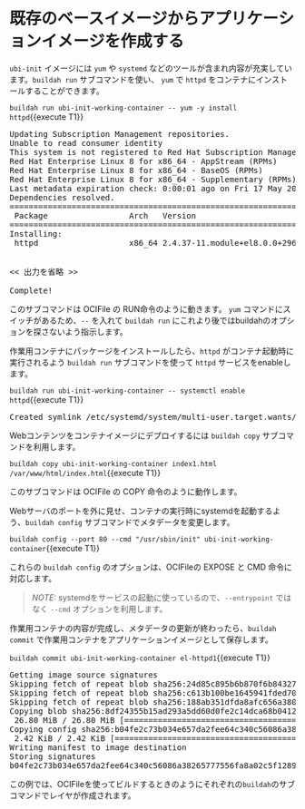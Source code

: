 # 既存のベースイメージからアプリケーションイメージを作成する

`ubi-init` イメージには `yum` や `systemd` などのツールが含まれ内容が充実しています。`buildah run` サブコマンドを使い、 `yum` で `httpd` をコンテナにインストールすることができます。

`buildah run ubi-init-working-container -- yum -y install httpd`{{execute T1}}

<pre class="file">
Updating Subscription Management repositories.
Unable to read consumer identity
This system is not registered to Red Hat Subscription Management. You can use subscription-manager to register.
Red Hat Enterprise Linux 8 for x86_64 - AppStream (RPMs)               2.4 MB/s | 7.0 MB     00:02
Red Hat Enterprise Linux 8 for x86_64 - BaseOS (RPMs)                  1.3 MB/s | 3.7 MB     00:02
Red Hat Enterprise Linux 8 for x86_64 - Supplementary (RPMs)            23 kB/s |  78 kB     00:03
Last metadata expiration check: 0:00:01 ago on Fri 17 May 2019 03:41:34 PM EDT.
Dependencies resolved.
=======================================================================================================
 Package                 Arch   Version                         Repository                        Size
=======================================================================================================
Installing:
 httpd                   x86_64 2.4.37-11.module+el8.0.0+2969+90015743
                                                                rhel-8-for-x86_64-appstream-rpms 1.4 M

<< 出力を省略 >>

Complete!
</pre>

このサブコマンドは OCIFile の RUN命令のように動きます。 `yum` コマンドにスイッチがあるため、`--` を入れて `buildah run` にこれより後ではbuildahのオプションを探さないよう指示します。

作業用コンテナにパッケージをインストールしたら、`httpd` がコンテナ起動時に実行されるよう `buildah run` サブコマンドを使って `httpd` サービスをenableします。

`buildah run ubi-init-working-container -- systemctl enable httpd`{{execute T1}}

<pre class="file">
Created symlink /etc/systemd/system/multi-user.target.wants/httpd.service → /usr/lib/systemd/system/httpd.service.
</pre>

Webコンテンツをコンテナイメージにデプロイするには `buildah copy` サブコマンドを利用します。

`buildah copy ubi-init-working-container index1.html /var/www/html/index.html`{{execute T1}}

このサブコマンドは OCIFile の COPY 命令のように動作します。

Webサーバのポートを外に見せ、コンテナの実行時にsystemdを起動するよう、`buildah config` サブコマンドでメタデータを変更します。

`buildah config --port 80 --cmd "/usr/sbin/init" ubi-init-working-container`{{execute T1}}

これらの `buildah config` のオプションは、OCIFileの EXPOSE と CMD 命令に対応します。

> _NOTE:_  systemdをサービスの起動に使っているので、`--entrypoint` ではなく `--cmd` オプションを利用します。

作業用コンテナの内容が完成し、メタデータの更新が終わったら、`buildah commit` で作業用コンテナをアプリケーションイメージとして保存します。

`buildah commit ubi-init-working-container el-httpd1`{{execute T1}}

<pre class="file">
Getting image source signatures
Skipping fetch of repeat blob sha256:24d85c895b6b870f6b84327a5e31aa567a5d30588de0a0bdd9a669ec5012339c
Skipping fetch of repeat blob sha256:c613b100be1645941fded703dd6037e5aba7c9388fd1fcb37c2f9f73bc438126
Skipping fetch of repeat blob sha256:188ab351dfda8afc656a38073df0004cdc5196fd5572960ff5499c17e6442223
Copying blob sha256:8df24355b15ad293a5dd60d0fe2c14dca68b0412b62f9e9c39c15bb8230d1936
 26.80 MiB / 26.80 MiB [====================================================] 0s
Copying config sha256:b04fe2c73b034e657da2fee64c340c56086a38265777556fa8a02c5f12896e66
 2.42 KiB / 2.42 KiB [======================================================] 0s
Writing manifest to image destination
Storing signatures
b04fe2c73b034e657da2fee64c340c56086a38265777556fa8a02c5f12896e66
</pre>

この例では、OCIFileを使ってビルドするときのようにそれぞれの`buildah`のサブコマンドでレイヤが作成されます。

